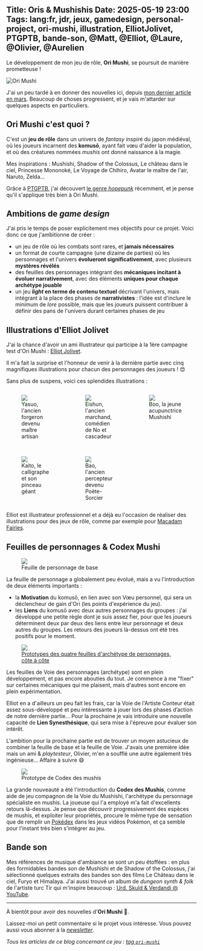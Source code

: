 Title: Oris & Mushishis
Date: 2025-05-19 23:00
Tags: lang:fr, jdr, jeux, gamedesign, personal-project, ori-mushi, illustration, ElliotJolivet, PTGPTB, bande-son, @Matt, @Elliot, @Laure, @Olivier, @Aurelien
---
Le développement de mon jeu de rôle, **Ori Mushi**, se poursuit de manière prometteuse !

<img alt="Ori Mushi" src="images/2025/05/OriMushi-titre.jpg" style="max-width: 20rem">

J'ai un peu tardé à en donner des nouvelles ici, depuis [mon dernier article en mars](ori-mushi-colosses-mushis.html).
Beaucoup de choses progressent, et je vais m'attarder sur quelques aspects en particuliers.

## Ori Mushi c'est quoi ?
C'est un **jeu de rôle** dans un univers de _fantasy_ inspiré du japon médiéval,
où les joueurs incarnent des **komusō**, ayant fait vœu d'aider la population,
et où des créatures nommées _mushis_ ont donné naissance à la magie.

Mes inspirations : Mushishi, Shadow of the Colossus, Le château dans le ciel, Princesse Mononoké, Le Voyage de Chihiro, Avatar le maître de l'air, Naruto, Zelda...

Grâce à [PTGPTB](https://ptgptb.fr/), j'ai découvert [le genre _hopepunk_](https://ptgptb.fr/hopepunk) récemment,
et je pense qu'il s'applique très bien à Ori Mushi.

## Ambitions de _game design_
J'ai pris le temps de poser explicitement mes objectifs pour ce projet.
Voici donc ce que j'ambitionne de créer :

* un jeu de rôle où les combats sont rares, et **jamais nécessaires**
* un format de courte campagne (une dizaine de parties) où les personnages et l'univers **évolueront significativement**, avec plusieurs **mystères révélés**
* des feuilles des personnages intégrant des **mécaniques incitant à évoluer narrativement**, avec des éléments **uniques pour chaque archétype jouable**
* un jeu **_light_ en terme de contenu textuel** décrivant l'univers, mais intégrant à la place des phases de **narrativistes** : l'idée est d'inclure le minimum de _lore_ possible, mais que les joueurs puissent contribuer à définir des pans de l'univers durant certaines phases de jeu

## Illustrations d'Elliot Jolivet
J'ai la chance d'avoir un ami illustrateur qui participe à la 1ère campagne test d'Ori Mushi : [Elliot Jolivet](https://illutensei.com/).

Il m'a fait la surprise et l'honneur de venir à la dernière partie avec cinq magnifiques illustrations pour chacun des personnages des joueurs ! 😍

Sans plus de suspens, voici ces splendides illustrations :

<div class="grid">
    <figure>
        <img src="images/2025/05/OriMushi-Yasuo-par-ElliotJolivet.jpg">
        <figcaption>Yasuo, l'ancien forgeron devenu maître artisan</figcaption>
    </figure>
    <figure>
        <img src="images/2025/05/OriMushi-Eishun-par-ElliotJolivet.jpg">
        <figcaption>Eishun, l'ancien marchand, comédien de No et cascadeur</figcaption>
    </figure>
    <figure>
        <img src="images/2025/05/OriMushi-Boo-par-ElliotJolivet.jpg">
        <figcaption>Boo, la jeune acupunctrice Mushishi</figcaption>
    </figure>
    <figure>
        <img src="images/2025/05/OriMushi-Kaito-par-ElliotJolivet.jpg">
        <figcaption>Kaito, le calligraphe et son pinceau géant</figcaption>
    </figure>
    <figure>
        <img src="images/2025/05/OriMushi-Bao-par-ElliotJolivet.jpg">
        <figcaption>Bao, l'ancien percepteur devenu Poète-Sorcier</figcaption>
    </figure>
</div>

Elliot est illustrateur professionnel et a déjà eu l'occasion de réaliser des illustrations pour des jeux de rôle,
comme par exemple pour [Macadam Fairies](https://illutensei.com/macadam-fairies).

## Feuilles de personnages & Codex Mushi
<figure>
    <img src="images/2025/05/OriMushi-FeuillePersonnage-preview-v0.4.jpg">
    <figcaption>Feuille de personnage de base</figcaption>
</figure>

La feuille de personnage a globalement peu évolué, mais a vu l'introduction de deux éléments importants :

* la **Motivation** du komusō, en lien avec son Vœu personnel, qui sera un déclencheur de gain d'Ori (les points d'expérience du jeu).
* les **Liens** du komusō avec deux autres personnages du groupes : j'ai développé une petite règle dont je suis assez fier, pour que les joueurs déterminent deux par deux des liens entre leur personnage et deux autres du groupes. Les retours des joueurs là-dessus ont été très positifs pour le moment.

<a href="images/2025/05/OriMushi-VoiesDesPersonnages-preview-v0.4.jpg" target="_blank">
  <figure>
    <img src="images/2025/05/OriMushi-VoiesDesPersonnages-preview-v0.4.jpg">
    <figcaption>Prototypes des quatre feuilles d'archétype de personnages, côte à côte</figcaption>
  </figure>
</a>

Les feuilles de Voie des personnages (archétype) sont en plein développement, et pas encore abouties du tout.
Je commence à me "fixer" sur certaines mécaniques qui me plaisent, mais d'autres sont encore en plein expérimentation.

Elliot en a d'ailleurs un peu fait les frais, car la Voie de l'Artiste Conteur était assez sous-développé et peu intéressante à jouer lors des phases d’action de notre dernière partie... Pour la prochaine je vais introduire une nouvelle capacité de **Lien Synesthésique**, qui sera mise à l'épreuve pour évaluer son intérêt.

L'ambition pour la prochaine partie est de trouver un moyen astucieux de combiner la feuille de base et la feuille de Voie. J'avais une première idée mais un ami & _playtesteur_, Olivier, m'en a soufflé une autre également très ingénieuse... Affaire à suivre 😄

<figure>
    <img src="images/2025/05/OriMushi-CodexDesMushis-preview-v0.4.jpg">
    <figcaption>Prototype de Codex des mushis</figcaption>
</figure>

La grande nouveauté a été l'introduction du **Codex des Mushis**, comme aide de jeu compagnon de la Voie du Mushishi,
l'archétype du personnage spécialiste en mushis.
La joueuse qui l'a employé m'a fait d'excellents retours là-dessus.
Je pense que découvrir progressivement des espèces de mushis, et exploiter leur propriétés,
procure le même type de sensation que de remplir un [Pokédex](https://fr.wikipedia.org/wiki/Pok%C3%A9dex) dans les jeux vidéos Pokémon, et ça semble pour l'instant très bien s'intégrer au jeu.

## Bande son
Mes références de musique d'ambiance se sont un peu étoffées :
en plus des formidables bandes son de Mushishi et de Shadow of the Colossus,
j'ai sélectionné quelques extraits des bandes son des films Le Château dans le ciel, Furyo et Himalaya.
J'ai aussi trouvé un album de _dungeon synth & folk_ de l'artiste turc Tir qui m'inspire beaucoup :
[Urd, Skuld & Verdandi @ YouTube](https://www.youtube.com/watch?v=Y86VoxYB7iY).

---

À bientôt pour avoir des nouvelles d'**Ori Mushi** 👋.

Laissez-moi un petit commentaire si le projet vous intéresse.
Vous pouvez aussi vous abonner à la [_newsletter_](pages/projets-en-cours.html#newsletter).

_Tous les articles de ce blog concernant ce jeu : [tag `ori-mushi`](tag/ori-mushi.html)_

<style>
.float-clear { clear: both; }
@media (min-width:815px) {
  .float-left-on-large-devices { float: left; }
  .float-right-on-large-devices { float: right; }
}

.grid {
  display: grid;
  grid-template-columns: repeat(1, 1fr);
  gap: 1rem;
}
@media (min-width:600px) {
  .grid { grid-template-columns: repeat(2, 1fr); }
}
@media (min-width:900px) {
  .grid { grid-template-columns: repeat(3, 1fr); }
}
</style>

<!-- Com'
* [ ] https://lucas-c.itch.io/
* [ ] mon Discord
* [ ] post sur le fil Ludochaordic du Discord CestPadDuJdr
* [ ] email aux amis
* [ ] https://opale-roliste.com/forum/ressources/vos-creations/
-->
